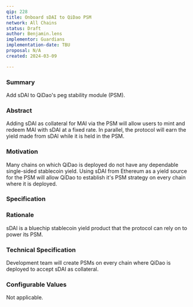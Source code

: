 ```yaml
---
qip: 228
title: Onboard sDAI to QiDao PSM
network: All Chains
status: Draft
author: Benjamin.lens
implementor: Guardians
implementation-date: TBU
proposal: N/A
created: 2024-03-09

---
```


### Summary      

Add sDAI to QiDao's peg stability module (PSM).

### Abstract

Adding sDAI as collateral for MAI via the PSM will allow users to mint and redeem MAI with sDAI at a fixed rate. In parallel, the protocol will earn the yield made from sDAI while it is held in the PSM.

### Motivation

Many chains on which QiDao is deployed do not have any dependable single-sided stablecoin yield. Using sDAI from Ethereum as a yield source for the PSM will allow QiDao to establish it's PSM strategy on every chain where it is deployed.

### Specification

### Rationale

sDAI is a bluechip stablecoin yield product that the protocol can rely on to power its PSM.

### Technical Specification

Development team will create PSMs on every chain where QiDao is deployed to accept sDAI as collateral.

### Configurable Values

Not applicable.
